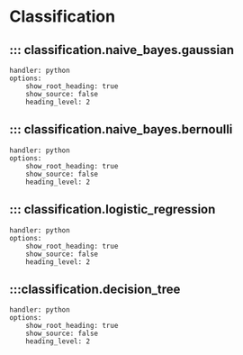 # Classification

## ::: classification.naive_bayes.gaussian
    handler: python
    options:
        show_root_heading: true
        show_source: false
        heading_level: 2

## ::: classification.naive_bayes.bernoulli
    handler: python
    options:
        show_root_heading: true
        show_source: false
        heading_level: 2

## ::: classification.logistic_regression
    handler: python
    options:
        show_root_heading: true
        show_source: false
        heading_level: 2

## :::classification.decision_tree
    handler: python
    options:
        show_root_heading: true
        show_source: false
        heading_level: 2
